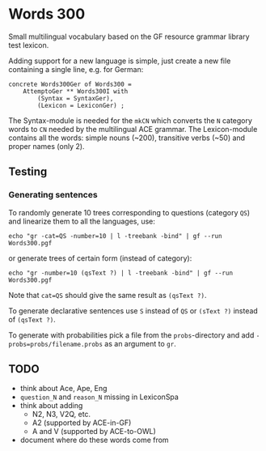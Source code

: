 Words 300
=========

Small multilingual vocabulary based on the GF resource grammar library
test lexicon.

Adding support for a new language is simple, just create a new file containing
a single line, e.g. for German:

	concrete Words300Ger of Words300 =
		AttemptoGer ** Words300I with
			(Syntax = SyntaxGer),
			(Lexicon = LexiconGer) ;

The Syntax-module is needed for the `mkCN` which converts the `N` category words
to `CN` needed by the multilingual ACE grammar.
The Lexicon-module contains all the words: simple nouns (~200), transitive verbs (~50)
and proper names (only 2).


Testing
-------

### Generating sentences

To randomly generate 10 trees corresponding to questions (category `QS`)
and linearize them to all the languages, use:

	echo "gr -cat=QS -number=10 | l -treebank -bind" | gf --run Words300.pgf

or generate trees of certain form (instead of category):

	echo "gr -number=10 (qsText ?) | l -treebank -bind" | gf --run Words300.pgf

Note that `cat=QS` should give the same result as `(qsText ?)`.

To generate declarative sentences use `S` instead of `QS` or
`(sText ?)` instead of `(qsText ?)`.

To generate with probabilities pick a file from the `probs`-directory and
add `-probs=probs/filename.probs` as an argument to `gr`.


TODO
----

  - think about Ace, Ape, Eng
  - `question_N` and `reason_N` missing in LexiconSpa
  - think about adding
    - N2, N3, V2Q, etc.
    - A2 (supported by ACE-in-GF)
    - A and V (supported by ACE-to-OWL)
  - document where do these words come from
